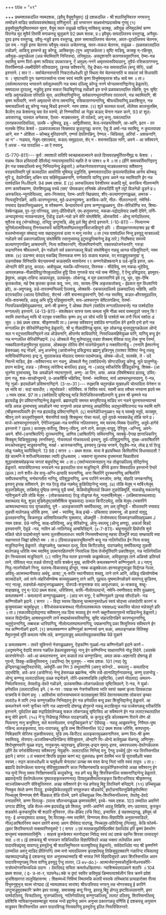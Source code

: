 +++
title = "०९"

+++
प्रथमशतकदल्लि नवमदशक, 
(इवैयु वैयुमुनैयुवर्) 
(ई दशकदल्लि - श्री शठारिमुनिवररु भगवत्तनु तम्मॊडनॆ माडिद 
सर्वावयवसंश्लेषवन्नु वर्णिसुत्तारॆ. इदे भगवन्तन 
साक्ष्यभोगप्रदत्ववॆम्ब गुणवु 
(१) इयुमवैयुमुनैयुमिवरुमवरु 
मुवरु, 
वैयुम् यवरु तन्नुळ्ळे याकियु 
माक्कियु काक्कु, 
अवैयुक् तनिमुदलॆर्मा कण्ण पिरानॆन्न मुद शुवैर्य तिरुर्वि मणाळनन्नु चूलुळाने 
92 
प्रथम शतक, 
प्र॥ इवैयुम्-सापदल्लिरुव वस्तुगळू, अनैयुव- दूरद इरुव वस्तुगळू, उवैयु-नडुवॆ इरुव वस्तुगळू, इवरु समासदल्लिरुव चेतनरू, अवरु-दूरदल्लिरुव चेतनरू, उव रुम् - नडुवॆ इरुव चेतनरू यवैयुम्-सकल अचॆतनगळू, यवरु-सकल चेतनरू, तन्नुळ्ळ - (प्रळयकालदल्लि तन्नॊळगॆ, आकियु इरुवन्तॆ इट्टु कॊण्डू, आक्कियुम्-(पुनः अवुगळन्नॆल्ला ) सृष्टि माडियू, काक्कु म्-रक्षिसुव, अवैयुक्-अवुगळॆल्ला (अन्न फ्यामियागि निन्तिरुव), तनिमुदल्- असदृशनागि कारणवस्तुवागिरुव, ऎम्मा-नन्न स्वामियु कण्ण पिर्रा-कृष्ण रूपियाद उपकारकनू, ऎं अमुदम्-ननगॆ अमृतस्वरूपियादवनू, तुवैर्य-रसिकाग्रगण्यनू, तिरुर्विमणार्ळ-लक्ष्मीदेविगॆ पतियादवनू, (इन्तह सर्वॆश्वरने), ऎन्नु डैचल्-नन्न समासदल्लि (बन्दु सेरि), उर्ळा इरुत्तानॆ. 
( सार !! - 
सर्वाचेतनसन्ततिं निकटतो७रे७पि दूरे स्थिता मेवं चेतनसन्ततिं च सकलां र्स्व विधायापि यः । सृष्टाचापि पुनः रक्षणपरसर्वान्त रात्मा स्वयं स्वामि कृष्ण विभुर्ममामृतरस शो७ चाग्रे मम ॥ 
ता॥ (सर्वस्मात्परनाद भगवत्तने सर्वसुलभवागि नन्न समप दल्लिद्दु कॊण्डु ननगॆ भोग्यतमनागिद्दानॆन्दु हेळुत्तारॆ). समपदल्ल दूरदल्लू, नडुवॆयू इरुव सकल चिदचिद्वर्गगळू तन्नॊळगे इरु वन्तॆ प्रळयकालदल्लि रक्षिसि, पुनः सृष्टि माडि अवुगळन्नॆल्ला परिपालि सुत्त, अरामियागियूनिन्तु, सर्वकारणभूतनागिरुव परात्परनॆ, नन्न स्वामियागि, श्री कृष्ण रूपियागि, ननगॆ अमृतदन्तॆ भोग्य तमनागियू, रसिकाग्रगण्यनागियू, श्रीयःपतियागियू प्रकाशिसुत्त, नन्न समासदल्लिये इद्दु कॊण्डु नन्नन्नु बिडदॆ इरुत्तानॆ. 
नवम दशक. 
(२) शूलॆ सलसल वर्ल्ला, तॊलॆयव 
कालत्तुलक्ष्मि, 
कैलॊन् तन्न केशवनन्नु यवा वेत मरुप्पॆ, हॊ निण्णवरिर्या आ नॆडुव कडल् चॆ‌नान नन्नरु कानॆ, 
93 
प्र! शूल्- अवतारगळु, पलसल अनेकाक, ऎल्ला- माडबल्लवनु, तॊ वर्दकदॆ, अनु कत्तु..यकालदल्लि (वराहकल्पादियल्लि), उलकै – भूमियन्नु, इन्नु - आद्वितीयवाद, केल्-वराहरूपियागि, आ-आगि, इदन - तर मलक्कॆ ऎत्तिद केशर्व - (प्रळयजलवल्ल सिक्तवाद कूदलुगळु) करारु, ऎन्नु डै अर्मा-नन्न स्वामियु, न कुवलयादव आनॆ, मरु * ऒशिता – कॊम्बन्नु मुरिदवनागि, एण्णर्व देवतिगळिगू, ऎण्णल् - चिन्निसलु, अरिर्या - अशकनागि, आ न” - गाढवाद, नॆडुम्-एशालवाद, कडल्-समुद्रदल्ल, शेर् न - शयनमाडिदव नागि, अवने – आ सर्वॆश्वरने, ऎ अरक - नन्न पारदल्लि 
– आ ऎ 
रुववनु, 

(5-770-811)--- 
कुर्वंामवशालॆ सतिपि स्वच्छाबलात्मारने काले दिव्यवराहमूर्तिरवनीमुद्र यः केशवः । मन्नाथः किल हस्तिदसौ देवैरवेद्यं गम्यारामृतवारिधे महति ते स पाश्व९ ७ मे ॥ 
ता॥ (हीगॆ समापवर्तियागिद्दवनु ईग नन्न पक्कदल्लिये बन्दु निन्तिदानॆन्दु हेळुत्तारॆ.) अनेकानेरावतारगळन्नु माडबल्लवनाद सर्वेश्वरनु वराहरूपियागि पूर्व कल्पदल्लि आवरिसि भूमियन्नु उद्धरिसि, कृष्णावतारदल्लि कुवलयापीठवॆम्ब आनॆय कॊम्बन्नु मुरि दु, देवतॆगळिगू अचिन वाद सहिमॆयुळ्ळवनागि, रार्णवशायि यागियू इरुव अवने नन्न स्वामियागि ईग नन्न पार्श्वदल्लि नि०तिदानॆ. 
94 
प्रथम दशक. 
E 
(३) अरुकलिलाय पॆरुंशीरमर कळादि मुर्द, 
करुकिय नीलनन्मनि वण्ण कामरैक्कण्ण, पॊरुशिप्पुळ्ळु वस्थॆ (सम्' पॊमकळार् तनिक्के ऒरुकदिर्यि सुनै तट्टो विलनॆन्नॊ डुडने 
प्र॥ अरुकलिल्-न्यूनतॆयिल्लद, आय-नित्यवाद, पॆरुम-अपरि च्छिन्नवाद, शीर्-कल्याणगुणगळुळ्ळ, अमर‌क - नित्यसूरिगळिगॆ, आदि-कारणभूतनाद, मुर्द-प्रधानपुरुषनु, करुकिय-करि, नील- नीलरत्नदन्तॆ, नमॆनिर्व-रम्यवाद देहकान्तियुळ्ळवनु, श मरैक्कण्ण. कॆन्दावरॆयन्तॆ इरुव कण्णुगळुळ्ळवनु, पॊरु-सेरिकॊण्डि रुव, शिष्य-रॆक्कॆगळुळ्ळ, पुर-गुद पत्नियन्नु, उवनु-प्रीतियॊडनॆ, एम्-हत्तुववनाद, मकळा‌-पद्रोद्यवॆयाद लक्ष्मी देविगॆ, तर्नि- अन्यादृशनाद नायकनादवनु, ऎन्नॊडु उडने-नन्नॊ डनॆ सेरि संश्लेषिसि, ऒरुकविर्य - ऒन्दु मार्गदल्लिरुव, शुवैरस वन्नु (भोग्यतॆयन्नु), तन्दिट्टु उण्टुमाडि, ऒवु इर्ल बिट्टु होगदॆ इरुत्तानॆ. 
(-10-811) -- 
नित्यानन्म सुनिर्मलात्मविभवन्नू रीननाथस्सयं चादिर्निलमणिप्रभस्सुरुचिराजाक्षियुगो हरिः । दीव्यवृक्षगरुत्मदाश्रय इह श्री वल्लभोप्यच्युत संष्याद्य मया सहाद्भुतरसं दत्वा न मानु त्यजेत् ॥ 
ता (नन्न पार्श्वदल्लि निन्तु इरुवुदु मात्रवल्लदॆ नन्नॊडनॆ सर्व प्रकारगळल्लियू संश्लेषिसि रसानुभववन्नु इटुमाडुत्तिबानॆन्दु हेळु तारॆ.) निर्दोषवाद समस्यॆ कल्याणगुणगळिगू आश्रयनागि, नित्य सरीश्वरनागि, नीलमणिवर्णनागि, रक्तास्फोजनेत्रनागि, गरुडा रूढनागिरुव श्रीवल्लभनॆ, ईग नन्नॊडनॆ सर्व प्रकारगळल्लू बिडदॆ संश्लेषिसुत्त नन्नन्नु आनन्न पडिसुत्तिदानॆ, 
नवम दशक. 
(४) उडनमर् कादल् मकळिद्द तिरुमकळ मण्ण 
95 
कळाय‌‍ 
मडमक, वर् मराळुमुलकमुख' मू उडनयॊक्क विनियालि चेर्‌न्दवनर्म्या कडल्‌मलि मायप्पॆरुव ९९ कण्णनॆन्नॊक्कयाने 
प्र उर्ड-कूडि इरुत्त, अम‌-ऒन्दागि सेरि इरलु, कादल्- आशॆयुळ्ळ, मकळि-पत्नियराद, तिरुमक - श्रीदेवियू, मण् मकळ्-भूदेवियू, आयर्‌मडमक-नीळादेवियू(गोपकुलदल्लि हुट्टि दिव्य गुणसन्नॆ याद नन्नॆ यम्ब नीतियू), ऎ ऎन्दु प्रसिद्धराद, इव‌मूवर्-ईमूवरू, आळुम्-तन्निन्द आळल्पडुव, उलकमुम्- लोकगळू, म मूरु प्रकारवागिये इवॆ (भू, भुवः, सुव-ऎम्बि कृतकलोक, मर्ह ऎम्ब कृतका कृतक कवू, जनः, तपः, सत्यम्-ऎम्बि अकृतकलोकवू – ईप्रकार मूरु विधवागिये इवॆ), अ-अवुगळन्नु, उर्ड-तारतम्यनिल्लदॆ ऎल्लवन्नू, ऒक्कवि- एककालदल्लिये (प्रळयदल्लि) भक्षिसि, आलि वटपत्रदल्लि (आलद ऎलॆयल्लि), शेर्‌नर्व -सेरि शयनमाडुववनागि, ऎर्मा-नन्न स्वामियु, कडल-क्षीरसमुद्रदल्लि, मलि-शयनमाडि, अदन्नु अभि वृद्धि पडिसुववनागि, माय-आश्चरगुण चेष्टितगळिन्द, पॆरुर्मा- निरवधिकमहिमॆयुळ्ळवनाद, कर्ण-श्री कृष्णनु, ऎ ऒक्क लैयाने (यशोदॆय मग्गलल्लिरुवन्तॆ) नन्न पार्श्वदल्लि मग्गलल्लॆ) इरुत्तानॆ. 
(4-13-811)- 
संश्लेषकर सास्त्र यस्य कमला भूमि नीळा स्वयं यस्मादुदरे जयनु सि ! स्वामि तयानो७मु मायि यो वटवृक्ष पत्रशयितः कृष्णः प्रभु धर सोयं भाति हि पार्श्वतो मम तनौ नित्यं यशोदा 
d 
सुतः ॥ 
96 
प्रथम दशक. 
श्रीकृष्णरूपि 
ता॥ (अन्तह सर्वॆश्वरनु यशोदॆय मग्गलल्लि हेगॆ इरुति द्दनो हागॆ नन्न मग्गलल्लि ईग सेरिकॊण्डिद्दानॆन्दु हेळुत्तारॆ), श्री भू नीळादेविगळु मूवरू, मूरु लोकगळू मुन्तादुवुगळन्नॆल्ला ऒन्दे सल न वटुत्ततायियागिद्दवनॆ तन्न ऒडॆयनागि, क्षीरार्णव शायियागिदॆ, निरवधिकमहिमॆयुळ्ळ वागि, यागियू बन्दु ईग नन्न मग्गलल्लि सेरिकॊण्डिद्दानॆ. 
(५) ऒक्कलॆ नैत्तु मुलॆप्पालुन्नु तडवा शॆक्कम्‌ शॆवॆवळ पालु‌ लॆक पुण्य पॆरुर्मा, नक्कपिलानोडनुमिरनुव मुदलाक, ऒक्कवुम तॊतिय वीर्ण मायनॆन्नॆनुळाने 
प्र नक्सपिरानॊडु - (ननागि ईश्वरनॆन्दु हॆसरुळ्ळ) रुद्र नॊडनॆ, अनु अजनॆन्दु (आयोजनॆन्दु प्रसिद्धनाद ब्रह्मनू इन्निरनुम् (परश्वर विशिष्ट नॆन्दु तन्नन्नु भाविसिकॊण्डिरुव) इन्द्र नू, मुदलाकन्नड मॊदलाद समस्त पदार्थगळन्नू, ऒक्क-ऒ०दॆ, सलक्कॆ, तॆ - उदॆ निवन्तॆ माडिद, ईश -सर्वेश्वरनाद भग नन्ननु, ऒक्कलै नैत्तु (यशोदॆयन्तॆ) सॊण्टदल्लिट्टु कॊण्डु, मुलॆ पालुण्णॆन्नु-प्रपान माडॆन्दु, तन्नड - (सैनवन्नु त्वरॆयिन्द बायल्लि) इडलु, ना -(अदन्नु स्वीकरिसि हिडिदुकॊण्डु, शिक्क- (आ भूतनॆय दुस्वभाववु, रॆक अवळॊडनॆ नष्टवागुवन्तॆ, अण्णु- आ दिन, असा. अवळ (विषमिश्रवाद हालन्नू, उयिर्-प्राण नन्नू, शक-सारहॊन्दुवन्तॆ, उ-आकर्षिसि भक्षिसिद, पॆरुर्मा- स्वामियाद, मार्य आश्चरभूतनादवनु, ऎ-नन्न, नॆट्ट नुर्ळा- हृदयदॊळगॆ प्रविश्वनागिद्दानॆ. 
(3-m-31 )--- 
रुद्रक्षासि चतुरुर्खक मुखव७पि चोत्पादिता येनेशन स एव मायि यां : सदां चावधीत् । तद्दुर्भावकरॆ : सरिर्विषय. सं सिपिय स्वयं. स्वामी काद तवैभव भगवाना हृदये मम ॥ 
नवम दशक. 
97 
ता॥ (सर्वदेवादि सृष्टियन्नू माडि विरोधिसिरसनशीलनागि यू इरुव श्री कृष्णने नन्न हृदयदॊळु ईग प्रविष्टनागिद्दानॆन्दु हेळुत्तारॆ. ब्रह्मरुद्रादि समस्त बगतृष्टियन्नू माडिद भग नन्नने पूतनास्तन्यपानवं माडि अवळ दुस्वभाववु अवळॊडनॆ नष्ट वागुवन्तॆ अवळ प्राणवन्नु अपहरिसिद अद्भुतचेष्टितनाद नन्न स्वामि यागि (श्रीकृष्णरूपियागि ईग नन्न हृदयदॊळु प्रविष्टनागिद्दानॆ. 
(६) मायनॆन्नॆञ्जिनुळ्ळा९ मह् म् यवर्क्कु 
मदुवॆ, 
कायमुम, श्रीवनु ताने कालुमरियुमवने, श्रेयनणिर्य यवर्कु शिक्कुमर् गोचर 
मर्ल्ल, 
तूर्य तुयर्क मयक्कन्नॆन्नु तोळि 
याने 
प्र। मार्ज-आश्चरभूतनादवने, ऎनॆञ्जिनुळ्ळा-नन्न मनस्सि नल्लिरुववनु, मम् यवरुम्-मिक्क ऎल्लरिगू, अदुवे-हागॆये इरुत्तानो ? (इल्ल.) कायमुम्-शरीरवू, शिवनु-जीवनू, ताने तानॆ, कालुम्-वायुवू, ऎरियुम् -अग्नियू, अवने- अवने. शीर्य-(अनाश्रितरिगॆ) दूरस्थनागियू, आणिय (आश्रितरिगॆ) समिपनागियू, यवर्क्कु-ऎन्तह ज्ञानाधिकरिगू शिक्कुम् चिन्निसुवुदक्कू (मनस्सिगू), गोचरमर्ल्ल गोचरवल्लदॆ इरुवनु, तूर्य-परिशुद्धनागियू, तुयक्ष-असाश्रितरिगॆ मनःकोभवन्नुण्टु माडुववनागियू, मयर्क्ष - भ्राजनकनागियू, इरुववनु (इन्तह भगवने, ऎन्नुडैय-नन्न, तोळ् इ.र्या ऎरडु तोळु गळमेलू व्यापिसिद्दानॆ. 
13 
98 
( सगार ॥ - 
प्रथम शतक. 
माया मे हृदयस्थितः किमितरैरेवं विधस्सादसौ ? देहे चात्मनि मे शरीध्यनिलवक्का त्यापि दूरे७सताम् । भक्तानां सुलभश्च दृप्तमनसां चिन्नातीतयं शुद्धस्संशयमोहकृच्च जगतां बाहूपरिष्टू 
मम ॥ 
ता॥ (सर्वान्यरात्मनादवनु नन्न तोळुगळल्लियू सेरिद्दानॆन्दु हेळुत्तारॆ. मायाचेष्टितनाद भगवन्नने नन्न हृदयदल्लि वास माडुत्तिद्दानॆ. हीगॆये इतरर विषयदल्लि इरुत्तानो ऎन्दरॆ (इल्ल.) ताने शरीर-देव वायु-अग्नि-इत्यादि रूपनागियू, अना श्रितरिगॆ दूरस्थनागियू आश्रितरिगॆ समीपस्थनागियू, मनोवागतीत नागियू, परिशुद्धनागियू, अन्य पररिगॆ मनःशोभ, सनेह, मोहादि जनकनागियू इरुवनु इन्तह सर्वॆश्वरने, ईग नन्न ऎरडु तोळ गळमेलू कुळितिद्दानॆन्दु भाववु. 
(७) तोळि मेलुम् न मार्बि९मेलुम् 
शुडरुडिमेलुम्, ताळिमेलु पुष्ठिन्न तण्णन्नु युडै यर्म्मा, केळियॊन्नुमिलार्दा किळरु तुडरॊळिमूर्ति, नाळन्नॊन्नु मकलानॆन्नु नाविनुळाने 
प्रति तोळि मेलुम् - (लोकरक्षकवाद) ऎरडु तोळुगळ मेलू, नल्‌मार्बि्रमेलुम् - (लक्ष्मिवासस्थलवाद) वक्षस्थलद मेलू, शुडर्‌ मुडिमेलुम्(सर्वशीषित्व सूचकवाद) उज्वल किरीटदमेलू, ताळि मेलुम्-(भक्तरिगॆ आश्रयस्थानवाद पाद युगळदमेलू, पुनै - अलङ्कारवागि समर्पिसल्पट्ट, तण् अम् तुनियुडै - शीतलवागि रम्यवाद तुळसी मालॆगळन्नु धरिसि इरुव, `अर्मा - स्वामियु, केळ् इच्छॆ - उचितवाद उपमानवु, ऒ 
इलार्दा यावुदू इल्लदवनागियू, किळरुवुड‌ अतिशयितकान्ति युक्तवाद, ऒळमूर्ति - तेजोमयवाद दिव्यमङ्गळविग्रहवुळ्ळव 
J 
नवम दशक. 
99 
नागियू, साळ्-प्रतिदिनवू, अन्नु सेरिकॊण्डु, ऒनु-स्वल्पवू (ऒन्दु क्षणवू), अकर्ला बिडदॆ इरुववनागि, ऎन्नुडॆ -नन्न, नाविन र्ळा-नालिगॆयन्नु आश्रयिसिद्दानॆ. 
(x-7-811)- 
बाहूनामुदरि प्रियोरसि शुभे मळिले चोले 
पादामोजयुगे चरम्य तुलसीमालातधरः स्वामि निस्समवैभवस्सु महसा दीपमूर्ति स्पदा सम्भ्रव्यापि मया सहानवरतं जिह्वां प्रविष्टो 
मम । 
ता॥ (दिव्यालङ्कारभूषितनागि बन्दु नन्न नालिगॆयल्लि ईग नित्य वासवु माडुत्तिदानॆन्दु हेळुत्तारॆ. तोळुगळमेलू, पक्षस्थल दल्लू, दिव्य किरीटदमेलू, पादगळमेलू समर्पिसल्पट्ट तुळसी मालॆगळन्नु धरिसि नम्म स्वामियु उपमानरहितनागि निरवधिक दिव्य तेजोमूर्तियागि प्रकाशिसुत्त, नन्न नालिगॆयल्लि ईग नित्यवासवं माडुत्तिदानॆ. 
(८) नाविनु निन्न मलरु इरानक्कॆ कळुक्कॆल्ला, 
अवियुवायुम् ताने अळिस्रो डतिप्पर्व ताने, पॊवियल् नाल् तडर्ळ पॊरुपड्डॆ याति 
शक्केनु मुख्, काविननि कमलक्कण्णनॆ कण्णिनुळाने. 
प्र॥ नाएनु निन्नु-नालगॆयॊळगॆ निन्तु, मलरुम्-विकासवन्नु हॊन्दुव, नक्क कळुक्कॆल्ला-ज्ञानवन्नुण्टुमाडुव विद्यॆगळ गॆल्ला, अवियु-आत्मस्थानीयवाद अर्थवू, आक्ट्ुम्-शरीर स्थानीयवाद शब्दवू, ताने ताने आगि, अळिडु रक्षिसोणवॆम्ब काव्यदॊडनॆ, अर्व ताने-संहरिसोणवॆम्ब काव्यवुळ्ळवनू ताने आगि, पूइयल्-पुष्पमालॆगळॊडनॆ यावागलू कूडिरुव, नाट् नाल्कु, तडम्तोर्ळ-महाभुजगळुळ्ळवनू, पॊरुपडै-शत्रुनाशक वाद आयुधगळाद, अ-चक्रवन्नू, शब्दु-शङ्खवन्नू, एनु म्-100 
प्रथम शतक, 
धरिसिरुव, कावि-नीलोत्पलदन्तॆ, नमेनि-रमणीयवाद शरीर वुळ्ळवनू, कमलक्कर्ण्ण - कमलदन्तॆ कण्णुगळुळ्ळवनू - (आद भग वनु), ऎ कण्णिनुळाने (इन्तह सौरदॊडनॆ- नन्न कण्णिसॊळगॆ इदानॆ. 
( सगार । - 
विद्या स्वस्य खिलासु चात्मतनुरूपो७यं स्वयं चोद्भव ध्वंसादेरपि कारणं च कुसुमावळ्या चतुर्बाहुधृत् । वैरिध्वंसकचक्रशब्धद नीलोत्पलक्कामलः पद्माक्ष७द्य चकास्ति चोलत 
मन्नेत्रयुगे हरिः ॥ 
ता॥ (सकलविद्यावेद्यनाद सर्वेश्वरनु तन्न दिव्य रूपवन्नु ईग ननगॆ चक्षुर्गोचरवागुवन्तॆ माडिदानॆन्दु हेळुत्तारॆ.) सकल विद्यॆगळिगू आश्रयभूतनागि ताने शब्दार्थस्वरूपियागियू, सृष्टि संहारादिगळिगॆ कारणभूतनागियू, चतुर्भुजनागियू, तब्बचक्र धारियागियू, नीलोत्पलश्यामलनागियू, पद्माक्षनागियू प्रका शिसुत्तिरुव सर्वॆश्वरने ईग नन्न कण्णिनॊळगॆ इदानॆ. 
(९) कमलक्कण्णन कण्णिनुर्ळा काण्णनर्व कण् कळा, अमलङ्गळाक वितिक्कु मैमुलनुमर्व मूर्ति कमलय नम्मि तन्नॆ, कण्णुदलाडुमु 
अमलत्तॆयडुलकवाक्कि यॆन्नॆ युळाने 

प्र कमलक्कण्ण - तावरॆ सूविनन्तॆ नेत्रगळुळ्ळवनु, ऎङ्कण्णि नुर्ळ्ळा-नन्न कण्णिनॊळगॆ इदानॆ कार्ण – (अदृश्यनॆन्दु वेदादि शास्त्र गळल्लि हेळल्पडुववनन्नु) नानु ईग कण्णिनिन्द साक्षात्तागिये नोडु तिदेनॆ. (अदक्कॆ कारणवेनॆन्दरॆ- अर्व-आ कमलनयननु, कण् कळाले तन्न कण्णुगळिन्द, अमल ळाक-अज्ञानादि दोषगळु हॊ गुवन्तॆ, विक्कु-कक्षिसुत्तिरुवनु; (अदरिन्द) ऐम् पुलनुम्- - 
नवम दशक. 
101 
(नन्न) ऐदु इन्द्रियगळू(चक्षुरियदन्तॆयॆ), अर्वमूर्ति-अव निग 3 सभूतवागिवॆ (अवनु यारॆन्दरॆ... कमलत्तु – कमलदिन्द उद्भविसि, अर्य-अज (अयोनिज) नॆन्दु हॆसरुळ्ळ ब्रह्मनॆम्ब, नम्मि तन्नै-ज्ञानादिपूर्णनादवनन्नु, कण्णु दलानॊडु - ऒन्दु कण्णन्नु ललाटदल्लियू उळ्ळ रुद्रनॊडनॆ, तोरि-प्रकाशपडिसि (सृष्टिसि), (अवरे मॊदलाद) अमलन-निर्मलचित्तराद, तॆय्यतॊडु-देवतॆ गळॊडनॆ, उलकमाक्कि-लोकगळन्नॆल्ला सृष्टिसिदवने, ऎ-नन्न, नॆ युर्ळा- हणॆयल्लि (ललाटदल्लि) इनॆ. 
( स-गार : 
पद्माक्ष मम नेत्रगोचरितया भाति स्वयं! यक्षमां कृत्वा दिव्यकटाक्ष पात्रमसि मे र्पयाणं प्रभुः । आविर्भाव्य सरोजसम्भवमजं फालाक्षयुक्तं विधिं देवानस्यमलांश लोकसरं कृष्का ललाटे७ मे 
तागि (नन्न कण्णुगळल्लि निन्तिद्दवनु ईग नन्न हणॆयल्लि बन्दु प्रका शिसुत्तिद्दानॆन्दु हेळुत्तारॆ. आ कमलनेत्रने ननगॆ चुर्गॊचर नागि नन्न अज्ञानादि दोषगळु होगुवन्तॆ नन्नन्नु कटाक्षिसुत्त नन्न पञ्चेयगळन्नू वरीकरिसि इरुत्तानॆ. पूर्वदल्लि ब्रह्म रुद्रादिदेवतॆगळन्नू सकल लोकगळन्नू सृष्टिसिद आ सर्वॆश्वरने ईग नन्न ललाटस्थलदल्लि बन्दु सेरि इवानॆ. 
(१०) नॆ'यु निन्नॆयाळु निरैमल‌ 
पादङ्गळडि, क कृत्तुड्‌ मुडि कॊलक्कण्ण पिरानॆ तॊण 
ऒ प्पियनानु नानु कनुमिरनु, मलॆ मररुमॆल्लाम, वनदुच्चियुळाने 
प्र” ऎन्नैयाळु - नन्नन्नु आळुववनॆन्दु, निरैमल‌-पुष्प गळिन्द अलङ्कृतवाद, पाद-पादगळन्नु, कूडि तम्म शिरस्सिनल्लि 
102 
प्रथम शतक 
धरिसि, कश्यत्तुाय्-निबिडवागि सेरिरुव तुळसीरूपवाद, मुडि लम्-किरीटद अलङ्कारवुळ्ळवनागिरुव, कण्ण पिरा-श्री कृष्ण स्वामियन्नु, तॊरुवार्-अञ्जलिबन्धादिगळिन्द सेविसुववरु, ऒन्दागि प्पि-ऒन्दे कलॆयुळ्ळ चॆन्ननन्नु, अणिानुम्-शिरोभूषणवागि युळ्ळ रुद्रनू, नानुकनुम्-चतुरुखनू, इन्निरनुम्-इन्द्रन मुमत्तु-इरुव, अमररुल्लाम्-देवतॆगळॆल्लरू (हीगॆ देव वर्गसंसेवितनाद सर्वॆश्वरनु) नॆयुळ्‌नि- ललाटदल्लि निन्तिद्द वनु, ऎनदु उच्चॆर्यु (ईग नन्न तिरस्सिनल्लि इदानॆ 
( सगार ॥ 
तं 
भक्तानां शिरसि प्रयुक्त चरणं मट् तुळस्या७ कृष्णं देवमिमं भज हि सुरासर्वे७पि भक्ता स्वयम्। रुद्रन कलाधरो७पि च चतुर्व७पि चेनादयः! प्रत्यक्ष मम मस्त केन्द्र नितां भाति स्वयं तादृतः ॥ 
ता॥ : ब्रह्मादि देवतॆगळॆल्ला यावनन्नु सेविसुवुदक्कागि काल निरीक्षणवमाडि कादुकॊण्डिरुत्तारॆयो अन्नह सर्वॆश्वरनु ईग नन्न मुन्दॆ निन्तु समय निरीक्षणवमाडि कादुकॊण्डु, नन्न हणॆ यन्नु बिट्टु शिरस्सिनल्लि सक्तनागिद्दानॆन्दु हेळुत्तारॆ. ब्रह्मरुद्रेनादि देवतॆगळॆल्लरू पुष्पालङ्कृतचरणनाद) दिव्यतुळसीमालालङ्कृत किरीटधारियाद श्रीकृष्णनन्नु साञ्जलिबन्धरागि सेविसुत्तिरुवरु. अन्नह सर्वॆश्वरने ईग नन्न हणॆयन्नु बिट्टु तिरस्सिगॆ बन्दिद्दानॆ. 
(११) उच्चियुळ्ळ निक्कुव तेवते 
कण्ण पिराट्टु, इच्चॆयुळिकॆल्लवुदरि वण्‌कुरुकर चौडकोर्प, इष्टॊन्ननायिरत्तुळिवैयुमो‌पम्मिरा निच्चलुम् विण्णप्पम् शॆणै नीळकल् शॆन्नि 
पॊरुमॆ, 
प्रश्नॆ उच्चियुळ्ळ निम्-शिरस्सिनल्लिरुव, तेवतेवु-देवदे वनादवनिगॆ, कण्ण पिराल्कु- (परत्व सौलभ्यगळुळ्ळ कृष्णस्वामिगॆ, इच्चॆ- 
नवम दशक. 
103 
तम्मल्लि अवनिगॆ उण्टाद प्रीतियु, उळि शॆल्ल-तम्म हृदयदॊळु प्रवे शिसलु, उणरि-अवनिगॆ अदन्नु तिळिसि, वण्-उदारवाद, कुरुकूर शडकोर्प-कुरुकापुरिय श्री शठारि मुनिवररु, तॊन्न-हेळिद (रचि सिद), इन्वायिरु. ई सहस्रपद्यगळु, इवैयुम् ओ‌ पत्तु- ई अन्यादृशवाद दतकवु, ऎम् पिराक्कु-नम्म स्वामिगॆ, विण्णप्पम् शॆय्य-विज्ञापिसि अनुसानमाडिदरॆ, नील्(आश्रितरिरुव स्थान दवरॆगॆ बरुव) अवन दीर्घवाद पादगळु, निच्चलुव-प्रतिदिनवू (नित्यवू), कॆन्नि फोरुमॆ-(इवर शिरस्सिनल्ले सक्तवागिरुवुवष्टॆ 1 
( सगार ॥ 
एवं मस्तकसुप्रतिष्ठितमिमं देवाधिदेवं हरिं कृष्णं प्रेमभरेण शन्तुमयं भक्तश्यतारिर्मुनिः । साहस्रं कुरुकेश्वर मतनोद्यका निवेद्य स्वयं तदं दशकं वहन्ति शिरसा तत्वादयुगं सदा ॥ 
ता॥ (ई दशकवन्नु श्री भगवन्नन सन्निधियल्लि विज्ञापिसिदरॆ अन्नह भक्तर तलॆयल्लि अवन पादारविन्नद्वयवु यावागलू इरुवुदॆन्दु श्री शठारिमुनिवररु फलश्रुतियन्नु हेळुत्तारॆ), सर्वदेवाधिदेव नाद श्री कृष्णनिगॆ (तम्मल्लि अवनु माडिद प्रीतिगागि) तम्म मनो भावदल्लिरुव कृतज्ञतॆयन्नु तिळिसुवुदक्कागि नन्नारिन्द रचिसल्पट्ट सहस्रपद्यगळॊळु ई दशकनन्नु यारु अनुसस्थानमाडि श्री भगवन्न निगॆ विज्ञापिसुवरो अवर शिरस्सिनल्लि अवन पादारविनयुगळवु नित्य वागियू इरुवुदु ऎन्दु तात्पर, 
(3 ev-do.)- 
आत्मार्जवानुभवकौतुकिनो७स्यकौरि- रात्रोपभोगरुचिभ्यधिकं ददानः । देवादिवद्र सयिता क्रमतो७खिलाप्पा- न्याशिश्रयदवदन्नवने शठारिः ॥ 
104 
प्रथम शतक, 
( द्र- उ-ता-र, 
पठ्यने७८क्के च दृष्टं स्वविर कविमुखं डिम्मवत्पार्श्वलीनं चित्र क्रश्नॆ प्रवेशं भुजशिखरगतं तालुसिंहासनम् । शिक्षम्मध्यॆ निविष्यं स्मितमळि कतपी मस्तके तस्थिवांसं प्रत्याहारोक्त रीत्या विभुमनुबुभुज् सात्म भोगप्रदा 
(ई नवमदशकद सारांश) 
श्रीयःपतियाद भगवनु तन्न भोगरसवन्नु ई कारिगॆ उण्टुमाडुवुदक्कागि क्रमेण इवर परक्कू, समासक्कू बन्दु निन्तु, इवरन्नु बिट्टु होगलु इष्टविल्लदवनागि, इवर पार्श्वदल्लियू, चित्रदल्लियू, भुजगळल्लियू, नालिगॆयल्लियू कण्णुगळल्लियू, ललाट दल्लियू, शिरस्सिनल्लियू प्रवेशिसि नायिकानुभववम्माडुव नायक नन्तॆ इद्दानॆन्दु अवन अनुभव प्रकारगळन्नु वर्णिसि ई दशकवन्नु अनुसान माडुववर शिरस्सिनल्लि अवन पादारविगळु नित्यवागियू इरुवुदॆन्दु इल्लि निरूपिसिरुत्तारॆ. 
